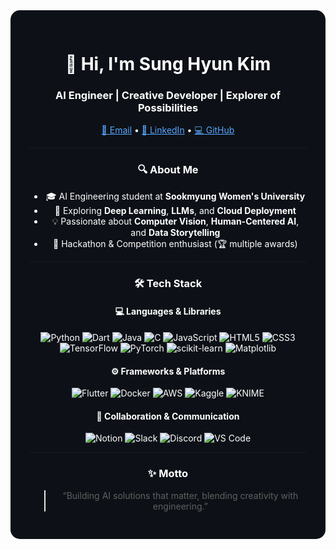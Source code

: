 <div align="center" style="background-color:#0d1117; color:#ffffff; padding:30px; border-radius:15px">

<h1>👋 Hi, I'm Sung Hyun Kim</h1>
<h3>AI Engineer | Creative Developer | Explorer of Possibilities</h3>

<p>
  <a href="mailto:smwuai2004@sookmyung.ac.kr" style="color:#58a6ff;">📧 Email</a> •
  <a href="https://www.linkedin.com/in/%EC%84%B1%ED%98%84-%EA%B9%80-wishyun0303/" style="color:#58a6ff;">🔗 LinkedIn</a> •
  <a href="https://github.com/wis-hyun" style="color:#58a6ff;">💻 GitHub</a>
</p>

---

### 🔍 About Me

- 🎓 AI Engineering student at **Sookmyung Women's University**  
- 🌱 Exploring **Deep Learning**, **LLMs**, and **Cloud Deployment**  
- 💡 Passionate about **Computer Vision**, **Human-Centered AI**, and **Data Storytelling**  
- 🚀 Hackathon & Competition enthusiast (🏆 multiple awards)  

---

### 🛠️ Tech Stack  

#### 💻 Languages & Libraries  
![Python](https://img.shields.io/badge/-Python-3776AB?logo=python&logoColor=white)
![Dart](https://img.shields.io/badge/-Dart-0175C2?logo=dart&logoColor=white)
![Java](https://img.shields.io/badge/-Java-007396?logo=java&logoColor=white)
![C](https://img.shields.io/badge/-C-00599C?logo=c&logoColor=white)
![JavaScript](https://img.shields.io/badge/-JavaScript-F7DF1E?logo=javascript&logoColor=black)
![HTML5](https://img.shields.io/badge/-HTML5-E34F26?logo=html5&logoColor=white)
![CSS3](https://img.shields.io/badge/-CSS3-1572B6?logo=css3&logoColor=white)  
![TensorFlow](https://img.shields.io/badge/-TensorFlow-FF6F00?logo=tensorflow&logoColor=white)
![PyTorch](https://img.shields.io/badge/-PyTorch-EE4C2C?logo=pytorch&logoColor=white)
![scikit-learn](https://img.shields.io/badge/-scikit--learn-F7931E?logo=scikit-learn&logoColor=white)
![Matplotlib](https://img.shields.io/badge/-Matplotlib-11557C?logo=plotly&logoColor=white)

#### ⚙️ Frameworks & Platforms  
![Flutter](https://img.shields.io/badge/-Flutter-02569B?logo=flutter&logoColor=white)
![Docker](https://img.shields.io/badge/-Docker-2496ED?logo=docker&logoColor=white)
![AWS](https://img.shields.io/badge/-AWS-232F3E?logo=amazon-aws&logoColor=white)
![Kaggle](https://img.shields.io/badge/-Kaggle-20BEFF?logo=kaggle&logoColor=white)
![KNIME](https://img.shields.io/badge/-KNIME-FEBD07?logo=knime&logoColor=black)

#### 💬 Collaboration & Communication  
![Notion](https://img.shields.io/badge/-Notion-000000?logo=notion&logoColor=white)
![Slack](https://img.shields.io/badge/-Slack-4A154B?logo=slack&logoColor=white)
![Discord](https://img.shields.io/badge/-Discord-5865F2?logo=discord&logoColor=white)
![VS Code](https://img.shields.io/badge/-VSCode-007ACC?logo=visual-studio-code&logoColor=white)

---

### ✨ Motto  
> “Building AI solutions that matter, blending creativity with engineering.”  

</div>
